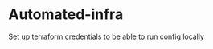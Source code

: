 # Automated-infra

[Set up terraform credentials to be able to run config locally](https://medium.com/@marouen.helali/terraform-credentials-setup-in-gcp-c81c8ebaff5d)